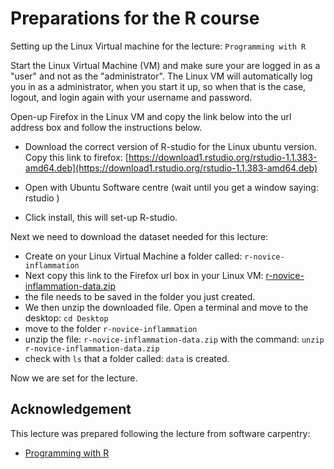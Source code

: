 # Preparations for the R course
Setting up the Linux Virtual machine for the lecture: `Programming with R`

Start the Linux Virtual Machine (VM) and make sure your are logged in as a "user" and not as the "administrator". The Linux VM will automatically log you in as a administrator, when you start it up, so when that is the case, logout, and login again with your username and password.

Open-up Firefox in the Linux VM and copy the link below into the url address box and follow the instructions below.

* Download the correct version of R-studio for the Linux ubuntu version.
Copy this link to firefox: [https://download1.rstudio.org/rstudio-1.1.383-amd64.deb](https://download1.rstudio.org/rstudio-1.1.383-amd64.deb)

* Open with Ubuntu Software centre (wait until you get a window saying: rstudio )
 
* Click install, this will set-up R-studio.

Next we need to download the dataset needed for this lecture:

* Create on your Linux Virtual Machine a folder called: `r-novice-inflammation`
* Next copy this link to the Firefox url box in your Linux VM: [r-novice-inflammation-data.zip](http://swcarpentry.github.io/r-novice-inflammation/files/r-novice-inflammation-data.zip)
* the file needs to be saved in the folder you just created.
* We then unzip the downloaded file. Open a terminal and move to the desktop:
	`cd Desktop`
* move to the folder `r-novice-inflammation`
* unzip the file:  `r-novice-inflammation-data.zip`  with the command: `unzip r-novice-inflammation-data.zip`
* check with `ls` that a folder called: `data` is created.

Now we are set for the lecture.



## Acknowledgement

This lecture was prepared following the lecture from software carpentry:

* [Programming with R](https://swcarpentry.github.io/r-novice-inflammation/)

